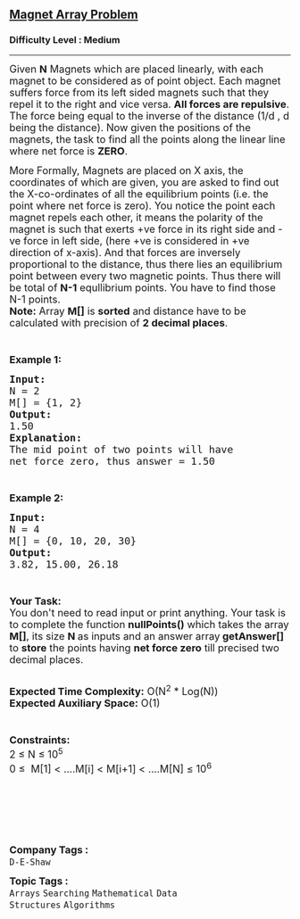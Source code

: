 <h2><a href="https://www.geeksforgeeks.org/problems/magnet-array-problem3743/1?page=4&category=Searching&sortBy=submissions">Magnet Array Problem</a></h2><h3>Difficulty Level : Medium</h3><hr><div class="problems_problem_content__Xm_eO"><p><span style="font-size:18px">Given <strong>N</strong> Magnets which are placed linearly, with each magnet to be considered as of point object. Each magnet suffers force from its left sided magnets such that they repel it to the right and vice versa. <strong>All forces are repulsive</strong>. The force being equal to the inverse of the distance (1/d ,&nbsp;d being the distance). Now given the positions of the magnets, the task to find&nbsp;all the points along the linear line where net force is <strong>ZERO</strong>.&nbsp;</span></p>

<p><span style="font-size:18px">More Formally, Magnets are placed on X axis, the coordinates of which are given, you are asked to find out the X-co-ordinates of all the equilibrium points (i.e. the point where net force is zero). You notice the point each magnet repels each other, it means the polarity of the magnet is such that exerts +ve force in its right side and -ve force in left side, (here +ve is considered in +ve direction of x-axis). And that forces are inversely proportional to the distance, thus there lies an equilibrium point between every two magnetic points. Thus there will be total of <strong>N-1</strong> equllibrium points. You have to find those N-1 points.<br>
<strong>Note:</strong> Array <strong>M[]</strong> is <strong>sorted</strong> and distance have to be calculated with precision of <strong>2 decimal places</strong>.</span></p>

<p>&nbsp;</p>

<p><span style="font-size:18px"><strong>Example 1:</strong></span></p>

<pre><span style="font-size:18px"><strong>Input:</strong>
N = 2
M[] = {1, 2}
<strong>Output:</strong>
1.50
<strong>Explanation:
</strong>The mid point of two points will have 
net force zero, thus answer = 1.50
</span></pre>

<p>&nbsp;</p>

<p><span style="font-size:18px"><strong>Example 2:</strong></span></p>

<pre><span style="font-size:18px"><strong>Input:</strong>
N = 4
M[] = {0, 10, 20, 30}
<strong>Output:</strong>
3.82, 15.00, 26.18</span></pre>

<p>&nbsp;</p>

<p><span style="font-size:18px"><strong>Your Task:&nbsp;&nbsp;</strong><br>
You don't need to read input or print anything. Your task is to complete the function <strong>nullPoints()</strong>&nbsp;which takes the array <strong>M[]</strong>, its size <strong>N </strong>as inputs and an answer array<strong> getAnswer[] </strong>to <strong>store</strong> the points having <strong>net force zero</strong> till precised two decimal places.</span></p>

<p><br>
<span style="font-size:18px"><strong>Expected Time Complexity:</strong> O(N<sup>2</sup>&nbsp;* Log(N))<br>
<strong>Expected Auxiliary Space:</strong> O(1)</span></p>

<p>&nbsp;</p>

<p><span style="font-size:18px"><strong>Constraints:</strong><br>
2 ≤ N ≤ 10<sup>5</sup><br>
0 ≤ &nbsp;M[1] &lt; ....M[i] &lt; M[i+1] &lt; ....M[N] ≤ 10<sup>6</sup></span><br>
&nbsp;</p>

<p>&nbsp;</p>

<p>&nbsp;</p>

<p>&nbsp;</p>
</div><p><span style=font-size:18px><strong>Company Tags : </strong><br><code>D-E-Shaw</code>&nbsp;<br><p><span style=font-size:18px><strong>Topic Tags : </strong><br><code>Arrays</code>&nbsp;<code>Searching</code>&nbsp;<code>Mathematical</code>&nbsp;<code>Data Structures</code>&nbsp;<code>Algorithms</code>&nbsp;